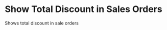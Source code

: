 Show Total Discount in Sales Orders
===================================

Shows total discount in sale orders

